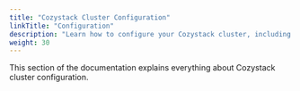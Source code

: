 ```yaml
---
title: "Cozystack Cluster Configuration"
linkTitle: "Configuration"
description: "Learn how to configure your Cozystack cluster, including bundles, components, and other key settings"
weight: 30
---
```


This section of the documentation explains everything about Cozystack cluster configuration.